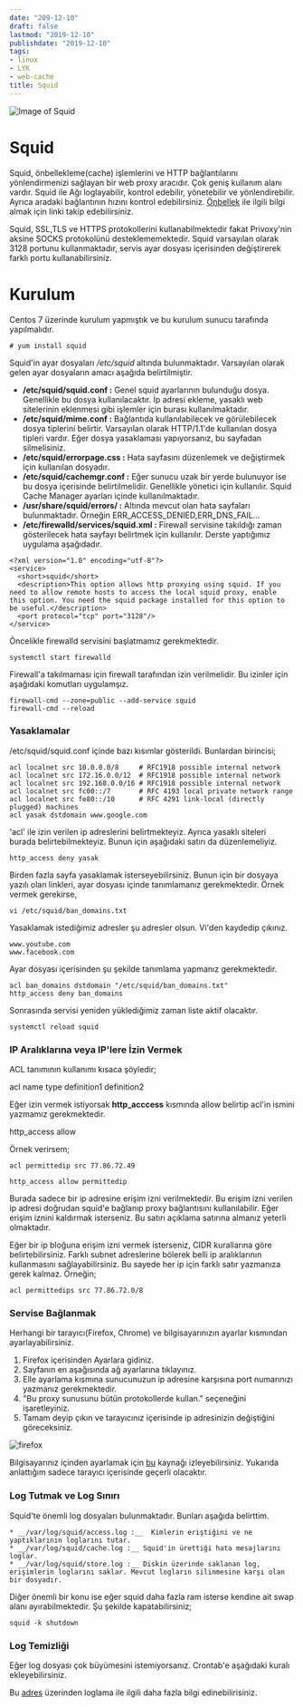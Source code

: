 ```yaml
---
date: "209-12-10"
draft: false
lastmod: "2019-12-10"
publishdate: "2019-12-10"
tags:
- linux
- LYK
- web-cache
title: Squid
---
```


![Image of Squid](https://github.com/boratanrikulu/oyk_2018_yaz_sistem_yonetimi_duzey_2/blob/master/katkida-bulunanlar/safa-bayar/squid/squid.jpg)

# Squid

Squid, önbellekleme(cache) işlemlerini ve HTTP bağlantılarını yönlendirmenizi sağlayan bir web proxy aracıdır. Çok geniş kullanım alanı vardır. Squid ile Ağı loglayabilir, kontrol edebilir, yönetebilir ve yönlendirebilir. Ayrıca aradaki bağlantının hızını kontrol edebilirsiniz. [Önbellek](https://developer.mozilla.org/en-US/docs/Web/HTTP/Caching) ile ilgili bilgi almak için linki takip edebilirsiniz.

Squid, SSL,TLS ve HTTPS protokollerini kullanabilmektedir fakat Privoxy'nin aksine SOCKS protokolünü desteklememektedir. Squid varsayılan olarak 3128 portunu kullanmaktadır, servis ayar dosyası içerisinden değiştirerek farklı portu kullanabilirsiniz.

# Kurulum

Centos 7 üzerinde kurulum yapmıştık ve bu kurulum sunucu tarafında yapılmalıdır.

```
# yum install squid
```

Squid'in ayar dosyaları */etc/squid* altında bulunmaktadır. Varsayılan olarak gelen ayar dosyaların amacı aşağıda belirtilmiştir.

* __/etc/squid/squid.conf :__ Genel squid ayarlarının bulunduğu dosya. Genellikle bu dosya kullanılacaktır. İp adresi ekleme, yasaklı web sitelerinin eklenmesi gibi işlemler için burası kullanılmaktadır.
* __/etc/squid/mime.conf :__ Bağlantıda kullanılabilecek ve görülebilecek dosya tiplerini belirtir. Varsayılan olarak HTTP/1.1'de kullanılan dosya tipleri vardır. Eğer dosya yasaklaması yapıyorsanız, bu sayfadan silmelisiniz.
* __/etc/squid/errorpage.css :__ Hata sayfasını düzenlemek ve değiştirmek için kullanılan dosyadır.
* __/etc/squid/cachemgr.conf :__ Eğer sunucu uzak bir yerde bulunuyor ise bu dosya içerisinde belirtilmelidir. Genellikle yönetici için kullanılır. Squid Cache Manager ayarları içinde kullanılmaktadır.
* __/usr/share/squid/errors/ :__ Altında mevcut olan hata sayfaları bulunmaktadır. Örneğin ERR_ACCESS_DENIED,ERR_DNS_FAIL...
* __/etc/firewalld/services/squid.xml :__ Firewall servisine takıldığı zaman gösterilecek hata sayfayı belirtmek için kullanılır. Derste yaptığımız uygulama aşağıdadır.

```
<?xml version="1.0" encoding="utf-8"?>
<service>
  <short>squid</short>
  <description>This option allows http proxying using squid. If you need to allow remote hosts to access the local squid proxy, enable this option. You need the squid package installed for this option to be useful.</description>
  <port protocol="tcp" port="3128"/>
</service>

```

Öncelikle firewalld servisini başlatmamız gerekmektedir.

```
systemctl start firewalld
```

Firewall'a takılmaması için firewall tarafından izin verilmelidir. Bu izinler için aşağıdaki komutları uygulamşız.

```
firewall-cmd --zone=public --add-service squid
firewall-cmd --reload
```

### Yasaklamalar

/etc/squid/squid.conf içinde bazı kısımlar gösterildi. Bunlardan birincisi;

```
acl localnet src 10.0.0.0/8     # RFC1918 possible internal network
acl localnet src 172.16.0.0/12  # RFC1918 possible internal network
acl localnet src 192.168.0.0/16 # RFC1918 possible internal network
acl localnet src fc00::/7       # RFC 4193 local private network range
acl localnet src fe80::/10      # RFC 4291 link-local (directly plugged) machines
acl yasak dstdomain www.google.com
```

'acl' ile izin verilen ip adreslerini belirtmekteyiz. Ayrıca yasaklı siteleri burada belirtebilmekteyiz. Bunun için aşağıdaki satırı da düzenlemeliyiz.

```
http_access deny yasak
```

Birden fazla sayfa yasaklamak isterseyebilirsiniz. Bunun için bir dosyaya yazılı olan linkleri, ayar dosyası içinde tanımlamanız gerekmektedir. Örnek vermek gerekirse,

```
vi /etc/squid/ban_domains.txt
```

Yasaklamak istediğimiz adresler şu adresler olsun. Vi'den kaydedip çıkınız.

```
www.youtube.com
www.facebook.com
```

Ayar dosyası içerisinden şu şekilde tanımlama yapmanız gerekmektedir.

```
acl ban_domains dstdomain "/etc/squid/ban_domains.txt"
http_access deny ban_domains
```

Sonrasında servisi yeniden yüklediğimiz zaman liste aktif olacaktır.

```
systemctl reload squid
```

### IP Aralıklarına veya IP'lere İzin Vermek

ACL tanımının kullanımı kısaca şöyledir;

acl name type definition1 definition2

Eğer izin vermek istiyorsak **http_acccess** kısmında allow belirtip acl'in ismini yazmamız gerekmektedir.

http_access allow <acl name>

Örnek verirsem;

```
acl permittedip src 77.86.72.49

http_access allow permittedip
```

Burada sadece bir ip adresine erişim izni verilmektedir. Bu erişim izni verilen ip adresi doğrudan squid'e bağlanıp proxy bağlantısını kullanılabilir. Eğer erişim iznini kaldırmak isterseniz. Bu satırı açıklama satırına almanız yeterli olmaktadır.


Eğer bir ip bloğuna erişim izni vermek isterseniz, CIDR kurallarına göre belirtebilirsiniz. Farklı subnet adreslerine bölerek belli ip aralıklarının kullanmasını sağlayabilirsiniz. Bu sayede her ip için farklı satır yazmanıza gerek kalmaz. Örneğin;

```
acl permittedips src 77.86.72.0/8
```

### Servise Bağlanmak

Herhangi bir tarayıcı(Firefox, Chrome) ve bilgisayarınızın ayarlar kısmından ayarlayabilirsiniz.

1. Firefox içerisinden Ayarlara gidiniz.
2. Sayfanın en aşağısında ağ ayarlarına tıklayınız.
3. Elle ayarlama kısmına sunucunuzun ip adresine karşısına port numarınızı yazmanız gerekmektedir.
4. "Bu proxy sunusunu bütün protokollerde kullan." seçeneğini işaretleyiniz.
5. Tamam deyip çıkın ve tarayıcınız içerisinde ip adresinizin değiştiğini göreceksiniz.

![firefox](https://github.com/boratanrikulu/oyk_2018_yaz_sistem_yonetimi_duzey_2/blob/master/katkida-bulunanlar/safa-bayar/squid/firefoxsquid.jpg)

Bilgisayarınız içinden ayarlamak için [bu](https://linuxize.com/post/how-to-install-and-configure-squid-proxy-on-ubuntu-18-04/#configuring-your-browser-to-use-proxy) kaynağı izleyebilirsiniz. Yukarıda anlattığım sadece tarayıcı içerisinde geçerli olacaktır.  
### Log Tutmak ve Log Sınırı

Squid'te önemli log dosyaları bulunmaktadır. Bunları aşağıda belirttim.

```
* __/var/log/squid/access.log :__  Kimlerin eriştiğini ve ne yaptıklarının loglarını tutar.
* __/var/log/squid/cache.log :__ Squid'in ürettiği hata mesajlarını loglar.
* __/var/log/squid/store.log :__ Diskin üzerinde saklanan log, erişimlerin loglarını saklar. Mevcut logların silinmesine karşı olan bir dosyadır.
```

Diğer önemli bir konu ise eğer squid daha fazla ram isterse kendine ait swap alanı ayırabilmektedir. Şu şekilde kapatabilirsiniz;

```
squid -k shutdown
```

### Log Temizliği

Eğer log dosyası çok büyümesini istemiyorsanız. Crontab'e aşağıdaki kuralı ekleyebilirsiniz.

Bu [adres](https://wiki.squid-cache.org/SquidFaq/SquidLogs) üzerinden loglama ile ilgili daha fazla bilgi edinebilirisiniz.
